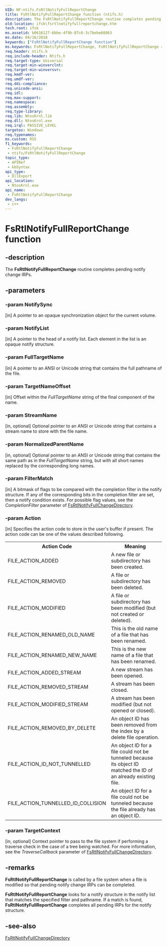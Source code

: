 ```yaml
---
UID: NF:ntifs.FsRtlNotifyFullReportChange
title: FsRtlNotifyFullReportChange function (ntifs.h)
description: The FsRtlNotifyFullReportChange routine completes pending notify change IRPs.
old-location: ifsk\fsrtlnotifyfullreportchange.htm
tech.root: ifsk
ms.assetid: b0616127-6bbe-4f9b-87c6-3c7bebe60863
ms.date: 04/16/2018
keywords: ["FsRtlNotifyFullReportChange function"]
ms.keywords: FsRtlNotifyFullReportChange, FsRtlNotifyFullReportChange routine [Installable File System Drivers], fsrtlref_1107429f-a697-40a9-8336-b9a145b476b9.xml, ifsk.fsrtlnotifyfullreportchange, ntifs/FsRtlNotifyFullReportChange
req.header: ntifs.h
req.include-header: Ntifs.h
req.target-type: Universal
req.target-min-winverclnt: 
req.target-min-winversvr: 
req.kmdf-ver: 
req.umdf-ver: 
req.ddi-compliance: 
req.unicode-ansi: 
req.idl: 
req.max-support: 
req.namespace: 
req.assembly: 
req.type-library: 
req.lib: NtosKrnl.lib
req.dll: NtosKrnl.exe
req.irql: PASSIVE_LEVEL
targetos: Windows
req.typenames: 
ms.custom: RS5
f1_keywords:
 - FsRtlNotifyFullReportChange
 - ntifs/FsRtlNotifyFullReportChange
topic_type:
 - APIRef
 - kbSyntax
api_type:
 - DllExport
api_location:
 - NtosKrnl.exe
api_name:
 - FsRtlNotifyFullReportChange
dev_langs:
 - c++
---
```


# FsRtlNotifyFullReportChange function


## -description

The <b>FsRtlNotifyFullReportChange</b> routine completes pending notify change IRPs.

## -parameters

### -param NotifySync 

[in]
A pointer to an opaque synchronization object for the current volume.

### -param NotifyList 

[in]
A pointer to the head of a notify list. Each element in the list is an opaque notify structure.

### -param FullTargetName 

[in]
A pointer to an ANSI or Unicode string that contains the full pathname of the file.

### -param TargetNameOffset 

[in]
Offset within the <i>FullTargetName</i> string of the final component of the name.

### -param StreamName 

[in, optional]
Optional pointer to an ANSI or Unicode string that contains a stream name to store with the file name.

### -param NormalizedParentName 

[in, optional]
Optional pointer to an ANSI or Unicode string that contains the same path as in the <i>FullTargetName</i> string, but with all short names replaced by the corresponding long names.

### -param FilterMatch 

[in]
A bitmask of flags to be compared with the completion filter in the notify structure. If any of the corresponding bits in the completion filter are set, then a notify condition exists. For possible flag values, see the <i>CompletionFilter</i> parameter of <a href="https://docs.microsoft.com/windows-hardware/drivers/ddi/ntifs/nf-ntifs-_fsrtl_advanced_fcb_header-fsrtlnotifyfullchangedirectory">FsRtlNotifyFullChangeDirectory</a>.

### -param Action 

[in]
Specifies the action code to store in the user's buffer if present. The action code can be one of the values described following.

<table>
<tr>
<th>Action Code</th>
<th>Meaning</th>
</tr>
<tr>
<td>
FILE_ACTION_ADDED

</td>
<td>
A new file or subdirectory has been created.

</td>
</tr>
<tr>
<td>
FILE_ACTION_REMOVED

</td>
<td>
A file or subdirectory has been deleted.

</td>
</tr>
<tr>
<td>
FILE_ACTION_MODIFIED

</td>
<td>
A file or subdirectory has been modified (but not created or deleted).

</td>
</tr>
<tr>
<td>
FILE_ACTION_RENAMED_OLD_NAME

</td>
<td>
This is the old name of a file that has been renamed.

</td>
</tr>
<tr>
<td>
FILE_ACTION_RENAMED_NEW_NAME

</td>
<td>
This is the new name of a file that has been renamed.

</td>
</tr>
<tr>
<td>
FILE_ACTION_ADDED_STREAM

</td>
<td>
A new stream has been opened.

</td>
</tr>
<tr>
<td>
FILE_ACTION_REMOVED_STREAM

</td>
<td>
A stream has been closed.

</td>
</tr>
<tr>
<td>
FILE_ACTION_MODIFIED_STREAM

</td>
<td>
A stream has been modified (but not opened or closed).

</td>
</tr>
<tr>
<td>
FILE_ACTION_REMOVED_BY_DELETE

</td>
<td>
An object ID has been removed from the index by a delete file operation.

</td>
</tr>
<tr>
<td>
FILE_ACTION_ID_NOT_TUNNELLED

</td>
<td>
An object ID for a file could not be tunneled because its object ID matched the ID of an already existing file.

</td>
</tr>
<tr>
<td>
FILE_ACTION_TUNNELLED_ID_COLLISION

</td>
<td>
An object ID for a file could not be tunneled because the file already has an object ID.

</td>
</tr>
</table>

### -param TargetContext 

[in, optional]
Context pointer to pass to the file system if performing a traverse check in the case of a tree being watched. For more information, see the <i>TraverseCallback</i> parameter of <a href="https://docs.microsoft.com/windows-hardware/drivers/ddi/ntifs/nf-ntifs-_fsrtl_advanced_fcb_header-fsrtlnotifyfullchangedirectory">FsRtlNotifyFullChangeDirectory</a>.

## -remarks

<b>FsRtlNotifyFullReportChange</b> is called by a file system when a file is modified so that pending notify change IRPs can be completed. 

<b>FsRtlNotifyFullReportChange</b> looks for a notify structure in the notify list that matches the specified filter and pathname. If a match is found, <b>FsRtlNotifyFullReportChange</b> completes all pending IRPs for the notify structure.

## -see-also

<a href="https://docs.microsoft.com/windows-hardware/drivers/ddi/ntifs/nf-ntifs-_fsrtl_advanced_fcb_header-fsrtlnotifyfullchangedirectory">FsRtlNotifyFullChangeDirectory</a>

